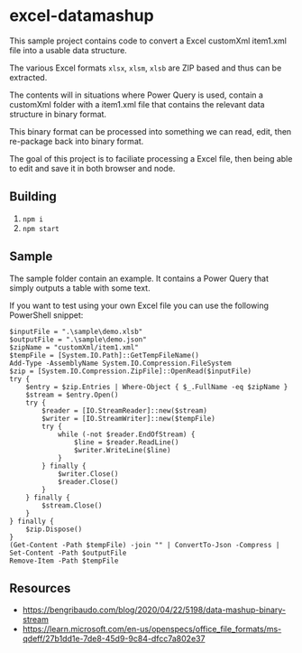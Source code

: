 # excel-datamashup

This sample project contains code to convert a Excel customXml item1.xml file into a usable data structure.

The various Excel formats `xlsx`, `xlsm`, `xlsb` are ZIP based and thus can be extracted.

The contents will in situations where Power Query is used, contain a customXml folder with a item1.xml file that contains the relevant data structure in binary format.

This binary format can be processed into something we can read, edit, then re-package back into binary format.

The goal of this project is to faciliate processing a Excel file, then being able to edit and save it in both browser and node.

## Building

1. `npm i`
2. `npm start`

## Sample

The sample folder contain an example. It contains a Power Query that simply outputs a table with some text.

If you want to test using your own Excel file you can use the following PowerShell snippet:

```pwsh
$inputFile = ".\sample\demo.xlsb"
$outputFile = ".\sample\demo.json"
$zipName = "customXml/item1.xml"
$tempFile = [System.IO.Path]::GetTempFileName()
Add-Type -AssemblyName System.IO.Compression.FileSystem
$zip = [System.IO.Compression.ZipFile]::OpenRead($inputFile)
try {
    $entry = $zip.Entries | Where-Object { $_.FullName -eq $zipName }
    $stream = $entry.Open()
    try {
        $reader = [IO.StreamReader]::new($stream)
        $writer = [IO.StreamWriter]::new($tempFile)
        try {
            while (-not $reader.EndOfStream) {
                $line = $reader.ReadLine()
                $writer.WriteLine($line)
            }
        } finally {
            $writer.Close()
            $reader.Close()
        }
    } finally {
        $stream.Close()
    }
} finally {
    $zip.Dispose()
}
(Get-Content -Path $tempFile) -join "" | ConvertTo-Json -Compress | Set-Content -Path $outputFile
Remove-Item -Path $tempFile
```

## Resources

- https://bengribaudo.com/blog/2020/04/22/5198/data-mashup-binary-stream
- https://learn.microsoft.com/en-us/openspecs/office_file_formats/ms-qdeff/27b1dd1e-7de8-45d9-9c84-dfcc7a802e37

